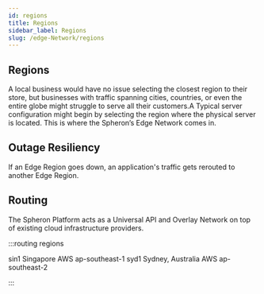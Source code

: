 ```yaml
---
id: regions
title: Regions
sidebar_label: Regions
slug: /edge-Network/regions
---
```


## Regions 

A local business would have no issue selecting the closest region to their store, but businesses with traffic spanning cities, countries, or even the entire globe might struggle to serve all their customers.A Typical server configuration might begin by selecting the region where the physical server is located. This is where the Spheron’s Edge Network comes in.

## Outage Resiliency

If an Edge Region goes down, an application's traffic gets rerouted to another Edge Region.

## Routing

The Spheron Platform acts as a Universal API and Overlay Network on top of existing cloud infrastructure providers.

:::routing regions

sin1 Singapore AWS ap-southeast-1
syd1 Sydney, Australia AWS ap-southeast-2

:::